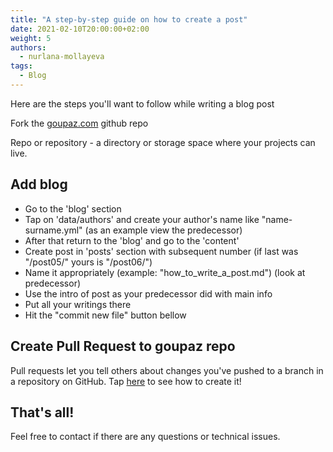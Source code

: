 ```yaml
---
title: "A step-by-step guide on how to create a post"
date: 2021-02-10T20:00:00+02:00
weight: 5
authors:
  - nurlana-mollayeva
tags:
  - Blog
---
```


Here are the steps you'll want to follow while writing a blog post

Fork the [goupaz.com](https://github.com/goupaz/goupaz.com) github repo

Repo or repository - a directory or storage space where your projects can live.

## Add blog

* Go to the 'blog' section
* Tap on 'data/authors' and create your author's name like "name-surname.yml" (as an example view the predecessor)
* After that return to the 'blog' and go to the 'content'
* Create post in 'posts' section with subsequent number (if last was "/post05/" yours is "/post06/")
* Name it appropriately (example: "how_to_write_a_post.md") (look at predecessor)
* Use the intro of post as your predecessor did with main info
* Put all your writings there
* Hit the "commit new file" button bellow

## Create Pull Request to goupaz repo
Pull requests let you tell others about changes you've pushed to a branch in a repository on GitHub.
Tap [here](https://docs.github.com/en/github/collaborating-with-issues-and-pull-requests/creating-a-pull-request) to see how to create it!

## That's all! 
Feel free to contact if there are any questions or technical issues.
